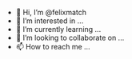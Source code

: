- 👋 Hi, I’m @felixmatch
- 👀 I’m interested in ...
- 🌱 I’m currently learning ...
- 💞️ I’m looking to collaborate on ...
- 📫 How to reach me ...

<!---
felixmatch/felixmatch is a ✨ special ✨ repository because its `README.md` (this file) appears on your GitHub profile.
You can click the Preview link to take a look at your changes.
--->
